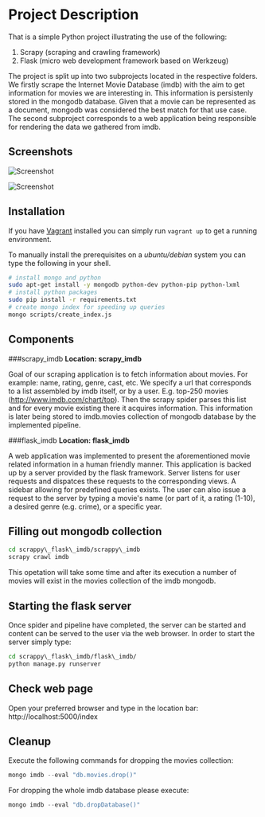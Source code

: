 Project Description
===================
That is a simple Python project illustrating the use of the following:

1. Scrapy (scraping and crawling framework)
1. Flask (micro web development framework based on Werkzeug)

The project is split up into two subprojects located in the respective folders.
We firstly scrape the Internet Movie Database (imdb) with the aim to get
information for movies we are interesting in. This information is persistenly
stored in the mongodb database. Given that a movie can be represented as a
document, mongodb was considered the best match for that use case. The second
subproject corresponds to a web application being responsible for rendering the
data we gathered from imdb.

Screenshots
-----------

![Screenshot](https://cloud.githubusercontent.com/assets/4787612/6255230/d544a9e0-b7ae-11e4-8795-e793f5e9fb99.png?raw=true)

![Screenshot](https://cloud.githubusercontent.com/assets/4787612/6255078/a28149ec-b7ad-11e4-9acd-11e64e171521.png?raw=true)

Installation
-------------
If you have [Vagrant](https://www.vagrantup.com/) installed you can simply run `vagrant up` to get a running environment.

To manually install the prerequisites on a *ubuntu/debian* system you can type the following in your shell.
```bash
# install mongo and python 
sudo apt-get install -y mongodb python-dev python-pip python-lxml
# install python packages
sudo pip install -r requirements.txt
# create mongo index for speeding up queries
mongo scripts/create_index.js
```

Components
-------------
###scrapy\_imdb
**Location: scrapy\_imdb** 

Goal of our scraping application is to fetch information about movies. For
example: name, rating, genre, cast, etc. We specify a url that corresponds to a
list assembled by imdb itself, or by a user. E.g. top-250 movies
(http://www.imdb.com/chart/top). Then the scrapy spider parses this list and for
every movie existing there it acquires information. This information is later
being stored to imdb.movies collection of mongodb database by the implemented
pipeline.

###flask\_imdb
**Location: flask\_imdb**

A web application was implemented to present the aforementioned movie related
information in a human friendly manner. This application is backed up by a
server provided by the flask framework. Server listens for user requests and
dispatces these requests to the corresponding views. A sidebar allowing for
predefined queries exists. The user can also issue a request to the server by
typing a movie's name (or part of it, a rating (1-10), a desired genre (e.g.
crime), or a specific year.


Filling out mongodb collection
------------------------------
```bash
cd scrappy\_flask\_imdb/scrappy\_imdb
scrapy crawl imdb
```

This opetation will take some time and after its execution a number of movies
will exist in the movies collection of the imdb mongodb.

Starting the flask server
-------------------------
Once spider and pipeline have completed, the server can be started and content
can be served to the user via the web browser. In order to start the server
simply type:

```bash
cd scrappy\_flask\_imdb/flask\_imdb/
python manage.py runserver
```

Check web page
--------------
Open your preferred browser and type in the location bar:
http://localhost:5000/index

Cleanup
-------
Execute the following commands for dropping the movies collection:
```javascript
mongo imdb --eval "db.movies.drop()"
```

For dropping the whole imdb database please execute:
```javascript
mongo imdb --eval "db.dropDatabase()"
```
